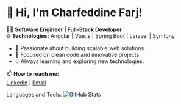 # 👋 Hi, I'm Charfeddine Farj!  
👨‍💻 **Software Engineer | Full-Stack Developer**  
🌐 **Technologies:** Angular | Vue.js | Spring Boot | Laravel | Symfony  

- 🚀 Passionate about building scalable web solutions.  
- 🎯 Focused on clean code and innovative projects.  
- 💡 Always learning and exploring new technologies.  

📫 **How to reach me:**  
[LinkedIn](in/charfeddine-fredj-b30635141) | [Email](mailto:fradjcharf@gmail.com)

Languages and Tools: 
![GitHub Stats](https://github-readme-stats.vercel.app/api?username=charfeddinefarj&show_icons=true)
